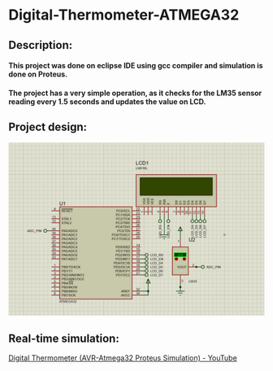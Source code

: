 
# Digital-Thermometer-ATMEGA32

## Description:

#### This project was done on eclipse IDE using gcc compiler and simulation is done on Proteus.

 
#### The project has a very simple operation, as it checks for the LM35 sensor reading every 1.5 seconds and updates the value on LCD.



## Project design:

![Project Design](https://github.com/Piistachyoo/Digital-Thermometer-ATMEGA32/blob/main/design.png?raw=true)

  

## Real-time simulation:
[Digital Thermometer (AVR-Atmega32 Proteus Simulation) - YouTube](https://www.youtube.com/watch?v=qsB0hpY_LWg&list=PLC3Wwc_IeCN8d-kV1xPaiXWGpabYQGxY_&index=1)
